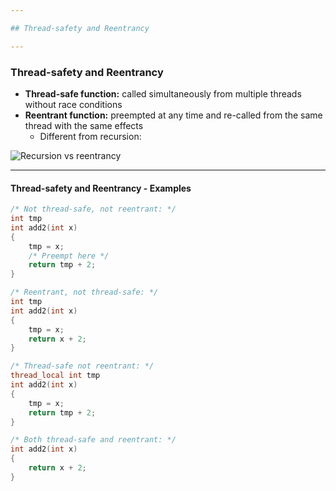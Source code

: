 ```yaml
---

## Thread-safety and Reentrancy

---
```


### Thread-safety and Reentrancy

* **Thread-safe function:** called simultaneously from multiple threads without race conditions
* **Reentrant function:** preempted at any time and re-called from the same thread with the same effects
  * Different from recursion:

![Recursion vs reentrancy](synchronization/media/recursive-vs-reentrant.svg)

----

#### Thread-safety and Reentrancy - Examples

```c [1 - 8 | 10 - 16 | 18 - 24 | 26 - 30]
/* Not thread-safe, not reentrant: */
int tmp
int add2(int x)
{
    tmp = x;
    /* Preempt here */
    return tmp + 2;
}

/* Reentrant, not thread-safe: */
int tmp
int add2(int x)
{
    tmp = x;
    return x + 2;
}

/* Thread-safe not reentrant: */
thread_local int tmp
int add2(int x)
{
    tmp = x;
    return tmp + 2;
}

/* Both thread-safe and reentrant: */
int add2(int x)
{
    return x + 2;
}
```
